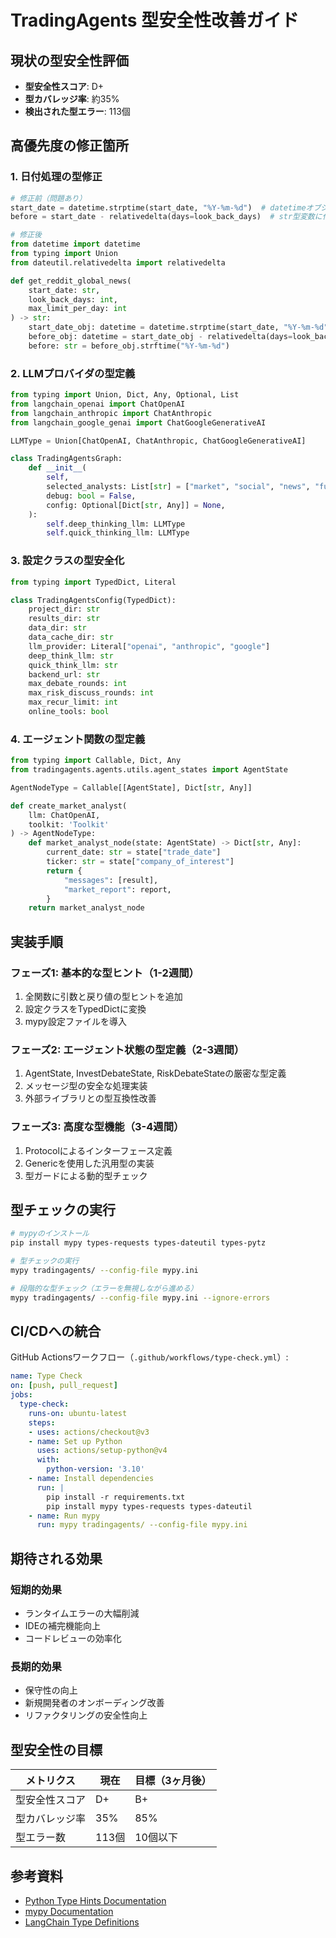 # TradingAgents 型安全性改善ガイド

## 現状の型安全性評価
- **型安全性スコア**: D+
- **型カバレッジ率**: 約35%
- **検出された型エラー**: 113個

## 高優先度の修正箇所

### 1. 日付処理の型修正
```python
# 修正前（問題あり）
start_date = datetime.strptime(start_date, "%Y-%m-%d")  # datetimeオブジェクト
before = start_date - relativedelta(days=look_back_days)  # str型変数に代入

# 修正後
from datetime import datetime
from typing import Union
from dateutil.relativedelta import relativedelta

def get_reddit_global_news(
    start_date: str, 
    look_back_days: int, 
    max_limit_per_day: int
) -> str:
    start_date_obj: datetime = datetime.strptime(start_date, "%Y-%m-%d")
    before_obj: datetime = start_date_obj - relativedelta(days=look_back_days)
    before: str = before_obj.strftime("%Y-%m-%d")
```

### 2. LLMプロバイダの型定義
```python
from typing import Union, Dict, Any, Optional, List
from langchain_openai import ChatOpenAI
from langchain_anthropic import ChatAnthropic
from langchain_google_genai import ChatGoogleGenerativeAI

LLMType = Union[ChatOpenAI, ChatAnthropic, ChatGoogleGenerativeAI]

class TradingAgentsGraph:
    def __init__(
        self,
        selected_analysts: List[str] = ["market", "social", "news", "fundamentals"],
        debug: bool = False,
        config: Optional[Dict[str, Any]] = None,
    ):
        self.deep_thinking_llm: LLMType
        self.quick_thinking_llm: LLMType
```

### 3. 設定クラスの型安全化
```python
from typing import TypedDict, Literal

class TradingAgentsConfig(TypedDict):
    project_dir: str
    results_dir: str
    data_dir: str
    data_cache_dir: str
    llm_provider: Literal["openai", "anthropic", "google"]
    deep_think_llm: str
    quick_think_llm: str
    backend_url: str
    max_debate_rounds: int
    max_risk_discuss_rounds: int
    max_recur_limit: int
    online_tools: bool
```

### 4. エージェント関数の型定義
```python
from typing import Callable, Dict, Any
from tradingagents.agents.utils.agent_states import AgentState

AgentNodeType = Callable[[AgentState], Dict[str, Any]]

def create_market_analyst(
    llm: ChatOpenAI, 
    toolkit: 'Toolkit'
) -> AgentNodeType:
    def market_analyst_node(state: AgentState) -> Dict[str, Any]:
        current_date: str = state["trade_date"]
        ticker: str = state["company_of_interest"]
        return {
            "messages": [result],
            "market_report": report,
        }
    return market_analyst_node
```

## 実装手順

### フェーズ1: 基本的な型ヒント（1-2週間）
1. 全関数に引数と戻り値の型ヒントを追加
2. 設定クラスをTypedDictに変換
3. mypy設定ファイルを導入

### フェーズ2: エージェント状態の型定義（2-3週間）
1. AgentState, InvestDebateState, RiskDebateStateの厳密な型定義
2. メッセージ型の安全な処理実装
3. 外部ライブラリとの型互換性改善

### フェーズ3: 高度な型機能（3-4週間）
1. Protocolによるインターフェース定義
2. Genericを使用した汎用型の実装
3. 型ガードによる動的型チェック

## 型チェックの実行

```bash
# mypyのインストール
pip install mypy types-requests types-dateutil types-pytz

# 型チェックの実行
mypy tradingagents/ --config-file mypy.ini

# 段階的な型チェック（エラーを無視しながら進める）
mypy tradingagents/ --config-file mypy.ini --ignore-errors
```

## CI/CDへの統合

GitHub Actionsワークフロー（`.github/workflows/type-check.yml`）:
```yaml
name: Type Check
on: [push, pull_request]
jobs:
  type-check:
    runs-on: ubuntu-latest
    steps:
    - uses: actions/checkout@v3
    - name: Set up Python
      uses: actions/setup-python@v4
      with:
        python-version: '3.10'
    - name: Install dependencies
      run: |
        pip install -r requirements.txt
        pip install mypy types-requests types-dateutil
    - name: Run mypy
      run: mypy tradingagents/ --config-file mypy.ini
```

## 期待される効果

### 短期的効果
- ランタイムエラーの大幅削減
- IDEの補完機能向上
- コードレビューの効率化

### 長期的効果
- 保守性の向上
- 新規開発者のオンボーディング改善
- リファクタリングの安全性向上

## 型安全性の目標

| メトリクス | 現在 | 目標（3ヶ月後） |
|---------|-----|--------------|
| 型安全性スコア | D+ | B+ |
| 型カバレッジ率 | 35% | 85% |
| 型エラー数 | 113個 | 10個以下 |

## 参考資料
- [Python Type Hints Documentation](https://docs.python.org/3/library/typing.html)
- [mypy Documentation](https://mypy.readthedocs.io/)
- [LangChain Type Definitions](https://github.com/langchain-ai/langchain/tree/main/libs/core/langchain_core/types)